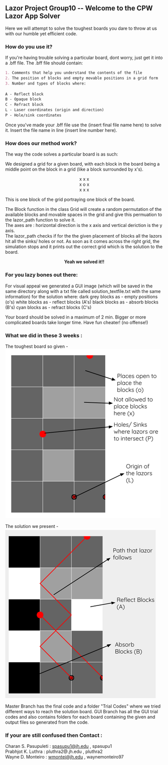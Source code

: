## Lazor Project Group10 -- Welcome to the CPW Lazor App Solver

Here we will attempt to solve the toughest boards you dare to throw at us with our humble yet efficient code.



### How do you use it?

If you're having trouble solving a particular board, dont worry, just get it into a .bff file. 
The .bff file should contain:
```markdown
1. Comments that help you understand the contents of the file
2. The position of blocks and empty movable positions in a grid form
3. Number and types of blocks where:

A - Reflect block 
B - Opaque block
C - Refract block
L - Laser coordinates (origin and direction) 
P - Hole/sink coordinates
```
Once you've made your .bff file use the (insert final file name here) to solve it. Insert the file name in line (insert line number here).


### How does our method work?

The way the code solves a particular board is as such:

We designed a grid for a given board, with each block in the board being a middle point on the block in a grid (like a block surrounded by x's). 
<p align="center">
x x x <br>
x o x <br>
x x x <br>
</p>
This is one block of the grid portraying one block of the board.


The Block function in the class Grid will create a random permutation of the available blocks and movable spaces in the grid and give this permuation to the lazor_path function to solve it. 
<br>
The axes are : horizontal direction is the x axis and vertical deriction is the y axis. 
<br>
The lazor_path checks if for the the given placement of blocks all the lazors hit all the sinks/ holes or not. As soon as it comes across the right grid, the simulation stops and it prints out the correct grid which is the solution to the board.

<p align="center">
   <strong> Yeah we solved it!! </strong>
 </p>


### For you lazy bones out there:

For visual appeal we generated a GUI image (which will be saved in the same directory along with a txt file called solution_textfile.txt with the same information) for the solution where: dark grey blocks as - empty positions (o's) white blocks as - reflect blocks (A's) black blocks as - absorb blocks (B's) cyan blocks as - refract blocks (C's)

Your board should be solved in a maximum of 2 min. Bigger or more complicated boards take longer time. Have fun cheater! (no offense!)

### What we did in these 3 weeks : 

The toughest board so given - <br>
![alt test](Original_board_GP.png)

The solution we present - <br>
![alt test](Solution_board_GP.png)

Master Branch has the final code and a folder "Trial Codes" where we tried different ways to reach the solution board. GUI Branch has all the GUI trial codes and also contains folders for each board containing the given and output files so generated from the code.
### If your are still confused then Contact :

Charan S. Pasupuleti : spasupu1@jh.edu ,  spasupu1 <br>
Prabhjot K. Luthra : pluthra2@.jh.edu , pluthra2 <br>
Wayne D. Monteiro : wmontei@jh.edu , waynemonteiro97
